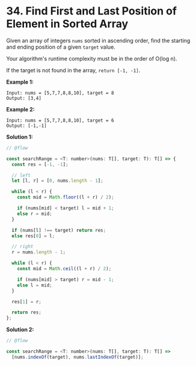 # 34. Find First and Last Position of Element in Sorted Array

Given an array of integers `nums` sorted in ascending order, find the starting and ending position of a given `target` value.

Your algorithm's runtime complexity must be in the order of O(log n).

If the target is not found in the array, `return [-1, -1]`.

**Example 1:**

```
Input: nums = [5,7,7,8,8,10], target = 8
Output: [3,4]
```

**Example 2:**

```
Input: nums = [5,7,7,8,8,10], target = 6
Output: [-1,-1]
```

**Solution 1:**

```js
// @flow

const searchRange = <T: number>(nums: T[], target: T): T[] => {
  const res = [-1, -1];

  // left
  let [l, r] = [0, nums.length - 1];

  while (l < r) {
    const mid = Math.floor((l + r) / 2);

    if (nums[mid] < target) l = mid + 1;
    else r = mid;
  }

  if (nums[l] !== target) return res;
  else res[0] = l;

  // right
  r = nums.length - 1;

  while (l < r) {
    const mid = Math.ceil((l + r) / 2);

    if (nums[mid] > target) r = mid - 1;
    else l = mid;
  }

  res[1] = r;

  return res;
};
```

**Solution 2:**

```js
// @flow

const searchRange = <T: number>(nums: T[], target: T): T[] =>
  [nums.indexOf(target), nums.lastIndexOf(target)];
```
